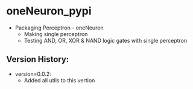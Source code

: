 # oneNeuron_pypi
* Packaging Perceptron - oneNeuron
  * Making single perceptron
  * Testing AND, OR, XOR & NAND logic gates with single perceptron
## Version History:
  * version=0.0.2:
    * Added all utils to this vertion